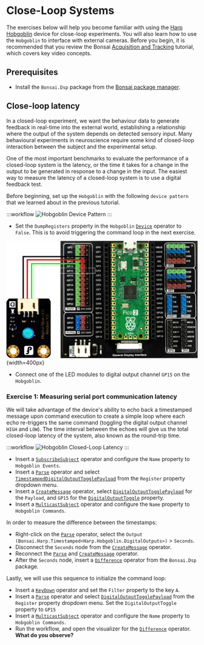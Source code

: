 # Close-Loop Systems

The exercises below will help you become familiar with using the [Harp Hobgoblin](https://github.com/harp-tech/device.hobgoblin) device for close-loop experiments. You will also learn how to use the `Hobgoblin` to interface with external cameras. Before you begin, it is recommended that you review the Bonsai [Acquisition and Tracking](https://bonsai-rx.org/docs/tutorials/acquisition.html) tutorial, which covers key video concepts.

## Prerequisites

- Install the `Bonsai.Dsp` package from the [Bonsai package manager](https://bonsai-rx.org/docs/articles/packages.html).

## Close-loop latency
In a closed-loop experiment, we want the behaviour data to generate feedback in real-time into the external world, establishing a relationship where the output of the system depends on detected sensory input. Many behavioural experiments in neuroscience require some kind of closed-loop interaction between the subject and the experimental setup. 

One of the most important benchmarks to evaluate the performance of a closed-loop system is the latency, or the time it takes for a change in the output to be generated in response to a change in the input. The easiest way to measure the latency of a closed-loop system is to use a digital feedback test. 

Before beginning, set up the `Hobgoblin` with the following `device pattern` that we learned about in the previous tutorial.

:::workflow
![Hobgoblin Device Pattern](../workflows/hobgoblin-closeloop-devicepattern.bonsai)
:::

- Set the `DumpRegisters` property in the `Hobgoblin` [`Device`] operator to `False`. This is to avoid triggering the command loop in the next exercise.

![Hobgoblin LED](../images/hobgoblin-acquisition-led.svg){width=400px}

- Connect one of the LED modules to digital output channel `GP15` on the `Hobgoblin`.

### Exercise 1: Measuring serial port communication latency

We will take advantage of the device's ability to echo back a timestamped message upon command execution to create a simple loop where each echo re-triggers the same command (toggling the digital output channel `HIGH` and `LOW`). The time interval between the echoes will give us the total closed-loop latency of the system, also known as the round-trip time. 

:::workflow
![Hobgoblin Closed-Loop Latency](../workflows/hobgoblin-closeloop-latency.bonsai)
:::

- Insert a [`SubscribeSubject`] operator and configure the `Name` property to `Hobgoblin Events`. 
- Insert a [`Parse`] operator and select [`TimestampedDigitalOutputTogglePayload`] from the `Register` property dropdown menu.
- Insert a [`CreateMessage`] operator, select [`DigitalOutputTogglePayload`] for the `Payload`, and `GP15` for the [`DigitalOutputToggle`] property.
- Insert a [`MulticastSubject`] operator and configure the `Name` property to `Hobgoblin Commands`. 

In order to measure the difference between the timestamps:

- Right-click on the [`Parse`] operator, select the `Output (Bonsai.Harp.Timestamped<Harp.Hobgoblin.DigitalOutputs>)` > `Seconds`.
- Disconnect the `Seconds` node from the [`CreateMessage`] operator.
- Reconnect the [`Parse`] and [`CreateMessage`] operator.
- After the `Seconds` node, insert a [`Difference`] operator from the `Bonsai.Dsp` package.

Lastly, we will use this sequence to initialize the command loop:

- Insert a [`KeyDown`] operator and set the `Filter` property to the key `A`.
- Insert a [`Parse`] operator and select [`DigitalOutputTogglePayload`] from the `Register` property dropdown menu. Set the `DigitalOutputToggle` property to `GP15`
- Insert a [`MulticastSubject`] operator and configure the `Name` property to `Hobgoblin Commands`. 
- Run the workflow, and open the visualizer for the [`Difference`] operator.  
**What do you observe?**

<!--Reference Style Links -->
[`CreateMessage`]: xref:Harp.Hobgoblin.CreateMessage
[`Device`]: xref:Harp.Hobgoblin.Device
[`Difference`]: xref:Bonsai.Dsp.Difference
[`DigitalOutputToggle`]: xref:Harp.Hobgoblin.DigitalOutputToggle
[`DigitalOutputTogglePayload`]: xref:Harp.Hobgoblin.CreateDigitalOutputTogglePayload
<!-- [`DeviceDataWriter`]: xref:Harp.Hobgoblin.DeviceDataWriter -->
<!-- [`DigitalOutputSet`]: xref:Harp.Hobgoblin.DigitalOutputSet -->
<!-- [`DigitalOutputClear`]: xref:Harp.Hobgoblin.DigitalOutputClear -->
<!-- [`DigitalOutputClearPayload`]: xref:Harp.Hobgoblin.CreateDigitalOutputSetPayload -->
<!-- [`DigitalOutputSetPayload`]: xref:Harp.Hobgoblin.CreateDigitalOutputClearPayload -->
<!-- [`HarpMessage`]: xref:Bonsai.Harp.HarpMessage -->
[`KeyDown`]: xref:Bonsai.Windows.Input.KeyDown
<!-- [`Merge`]: xref:Bonsai.Reactive.Merge -->
[`MulticastSubject`]: xref:Bonsai.Expressions.MulticastSubject
[`Parse`]: xref:Harp.Hobgoblin.Parse
<!-- [`PublishSubject`]: xref:Bonsai.Reactive.PublishSubject -->
<!-- [`RollingGraph`]: xref:Bonsai.Gui.ZedGraph.RollingGraphBuilder -->
[`SubscribeSubject`]: xref:Bonsai.Expressions.SubscribeSubject
<!-- [`TimestampedAnalogData`]: xref:Harp.Hobgoblin.TimestampedAnalogData -->
[`TimestampedDigitalOutputTogglePayload`]: xref:Harp.Hobgoblin.TimestampedDigitalOutputToggle
<!-- [`TimestampedDigitalOutputSet`]: xref:Harp.Hobgoblin.TimestampedDigitalOutputSet -->
<!-- [`TimestampedDigitalOutputClear`]: xref:Harp.Hobgoblin.TimestampedDigitalOutputClear -->
<!-- [`Zip`]: xref:Bonsai.Reactive.Zip -->